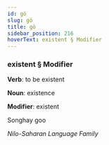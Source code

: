 ```yaml
---
id: gö
slug: gö
title: gö
sidebar_position: 216
hoverText: existent § Modifier
---
```


### existent § Modifier

**Verb**: to be existent

**Noun**: existence

**Modifier**: existent

Songhay goo 

*Nilo-Saharan Language Family*